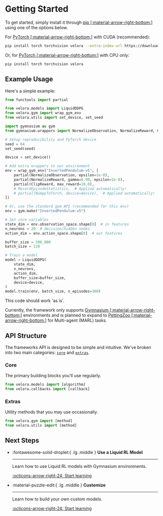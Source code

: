 # Getting Started

To get started, simply install it through [pip [:material-arrow-right-bottom:]](https://pypi.org/) using one of the options below.

For [PyTorch [:material-arrow-right-bottom:]](https://pytorch.org/get-started/locally/) with CUDA (recommended):

```bash
pip install torch torchvision velora --extra-index-url https://download.pytorch.org/whl/cu124
```

Or, for [PyTorch [:material-arrow-right-bottom:]](https://pytorch.org/get-started/locally/) with CPU only:

```bash
pip install torch torchvision velora
```

## Example Usage

Here's a simple example:

```python
from functools import partial

from velora.models import LiquidDDPG
from velora.gym import wrap_gym_env
from velora.utils import set_device, set_seed

import gymnasium as gym
from gymnasium.wrappers import NormalizeObservation, NormalizeReward, ClipReward

# Setup reproducibility and PyTorch device
seed = 64
set_seed(seed)

device = set_device()

# Add extra wrappers to our environment
env = wrap_gym_env("InvertedPendulum-v5", [
    partial(NormalizeObservation, epsilon=1e-8),
    partial(NormalizeReward, gamma=0.99, epsilon=1e-8),
    partial(ClipReward, max_reward=10.0),
    # RecordEpisodeStatistics,  # Applied automatically!
    # partial(NumpyToTorch, device=device),  # Applied automatically!
])

# Or, use the standard gym API (recommended for this env)
env = gym.make("InvertedPendulum-v5")

# Set core variables
state_dim = env.observation_space.shape[0]  # in features
n_neurons = 20  # decision/hidden nodes
action_dim = env.action_space.shape[0]  # out features

buffer_size = 100_000
batch_size = 128

# Train a model
model = LiquidDDPG(
    state_dim, 
    n_neurons, 
    action_dim, 
    buffer_size=buffer_size,
    device=device,
)
model.train(env, batch_size, n_episodes=300)
```

This code should work 'as is'.

Currently, the framework only supports [Gymnasium [:material-arrow-right-bottom:]](https://gymnasium.farama.org/) environments and is planned to expand to [PettingZoo [:material-arrow-right-bottom:]](https://pettingzoo.farama.org/index.html) for Multi-agent (MARL) tasks.

## API Structure

The frameworks API is designed to be simple and intuitive. We've broken into two main categories: [`core`](#core) and [`extras`](#extras).

### Core

The primary building blocks you'll use regularly.

```python
from velora.models import [algorithm]
from velora.callbacks import [callback]
```

### Extras

Utility methods that you may use occasionally.

```python
from velora.gym import [method]
from velora.utils import [method]
```

## Next Steps

<div class="grid cards" markdown>

-   :fontawesome-solid-droplet:{ .lg .middle } __Use a Liquid RL Model__

    ---

    Learn how to use Liquid RL models with Gymnasium environments.

    [:octicons-arrow-right-24: Start learning](../learn/tutorial/index.md)

-   :material-puzzle-edit:{ .lg .middle } __Customize__

    ---

    Learn how to build your own custom models.

    [:octicons-arrow-right-24: Start learning](../learn/customize/index.md)

</div>
